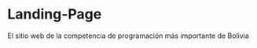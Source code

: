 Landing-Page
============

El sitio web de la competencia de programación más importante de Bolivia
